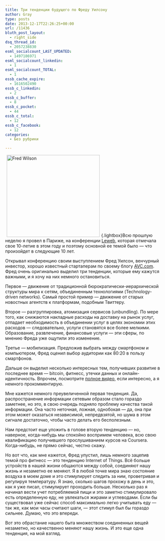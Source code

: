 ```yaml
---
title: Три тенденции будущего по Фреду Уилсону
author: Gray
type: posts
date: 2013-12-17T22:26:25+00:00
url: /11436
bluth_post_layout:
  - right_side
dsq_thread_id:
  - 2057238830
esml_socialcount_LAST_UPDATED:
  - 1497186971
esml_socialcount_linkedin:
  - 1
esml_socialcount_TOTAL:
  - 1
essb_cache_expire:
  - 1616502490
essb_c_linkedin:
  - 2
essb_c_buffer:
  - 8
essb_c_pocket:
  - 44
essb_c_total:
  - 12
essb_c_facebook:
  - 12
categories:
  - Без рубрики

---
```








[<img data-attachment-id="11437" data-permalink="https://blognot.co/11436/fred_wilson" data-orig-file="https://i0.wp.com/blognot.co/wp-content/uploads/2020/04/fred_wilson_rirpts.jpg?fit=400%2C352&ssl=1" data-orig-size="400,352" data-comments-opened="0" data-image-meta="{&quot;aperture&quot;:&quot;0&quot;,&quot;credit&quot;:&quot;&quot;,&quot;camera&quot;:&quot;&quot;,&quot;caption&quot;:&quot;&quot;,&quot;created_timestamp&quot;:&quot;0&quot;,&quot;copyright&quot;:&quot;&quot;,&quot;focal_length&quot;:&quot;0&quot;,&quot;iso&quot;:&quot;0&quot;,&quot;shutter_speed&quot;:&quot;0&quot;,&quot;title&quot;:&quot;&quot;,&quot;orientation&quot;:&quot;0&quot;}" data-image-title="fred_wilson" data-image-description="" data-medium-file="https://i0.wp.com/blognot.co/wp-content/uploads/2020/04/fred_wilson_rirpts.jpg?fit=300%2C264&ssl=1" data-large-file="https://i0.wp.com/blognot.co/wp-content/uploads/2020/04/fred_wilson_rirpts.jpg?fit=400%2C352&ssl=1" class="alignleft size-medium wp-image-11437" style="margin-left: 5px; margin-right: 5px;" alt="Fred Wilson" src="https://i0.wp.com/res.cloudinary.com/blognot/image/upload/h_264,w_300/v1387618682/fred_wilson_rirpts.jpg?resize=300%2C264&#038;ssl=1" width="300" height="264" data-recalc-dims="1" />][1]{.lightbox}Всю прошлую неделю я провел в Париже, на конференции <a href="http://leweb.co" target="_blank">Leweb</a>, которая отмечала свое 10-летие в этом году и поэтому основной ее темой было — что произойдет в следующие 10 лет.

Открывал конференцию своим выступлением Фред Уилсон, венчурный инвестор, хорошо известный стартаперам по своему блогу <a href="http://avc.com/" target="_blank">AVC.com</a>. Фред очень оригинально выделил три тенденции, которые ему кажутся важными, и я хочу на них немного остановиться.

Первое — движение от традиционной бюрократически-иерархической структуры мира к сетям, объединенным технологиями (Technology-driven networks). Самый простой пример — движение от старых новостных агентств к платформам, подобным Твиттеру.

Второе — разгруппировка, атомизация сервисов (unbundling). По мере того, как снижаются накладные расходы на доставку на рынок услуг, отпадает необходимость в объединении услуг в целях экономии этих расходов — следовательно, услуги становятся все более мелкими. Образование, развлечение, финансовые услуги — эти сферы, по мнению Фреда уже ощутили это изменение.

Третье — мобилизация. Предложив выбрать между смартфоном и компьютером, Фред оценил выбор аудитории как 80:20 в пользу смартфонов.

Дальше он выделил несколько интересных тем, получивших развитие в последнее время — bitcoin, фитнесс, утечки данных и онлайн-идентичность. Впрочем, посмотрите <a href="http://www.youtube.com/watch?v=R43OKYmGbhU" target="_blank">полное видео</a>, если интересно, а я немного прокомментирую.

Мне кажется немного преувеличенной первая тенденция. Да, распространение информации сетевым образом стало гораздо заметнее, но это, в свою очередь подняло проблему качества такой информации. Она часто неточная, ложная, однобокая — да, она при этом может оказаться независимой, непредвзятой, но шума в этом сигнале достаточно, чтобы часто делать его бесполезным.

Нам предстоит еще уложить в голове вторую тенденцию — но, наверное, когда-нибудь мы спокойно воспримем человека, всю свою квалификацию получившего прослушиванием курсов на Coursera. Когда-нибудь, не прямо сейчас, честно скажу.

Но вот что, как мне кажется, Фред упустил, лишь немного зацепив темой про фитнесс — это тенденцию Internet of Things. Всё больше устройств в нашей жизни общаются между собой, соединяют нашу жизнь и незаметно ее меняют. Я в любой точке мира знаю состояние воздуха в моем доме и это стимулирует следить за ним, проветривая и регулируя температуру. Я знаю, сколько шагов прохожу в день и это, как я уже писал, стимулирует проходить больше. Несколько раз я начинал вести учет потребляемой пищи и это заметно стимулировало есть определенную еду, не увлекаться жирами и углеводами. Если бы существовал уже сейчас способ максимально легко учитывать еду — так же, как мои часы считают шаги, — этот стимул был бы гораздо сильнее. Думаю, что это впереди.

Вот это обрастание нашего быта множеством соединенных вещей незаметно, но качественно меняют нашу жизнь. И это еще одна тенденция, на мой взгляд.

&nbsp;

 [1]: https://i1.wp.com/res.cloudinary.com/blognot/image/upload/v1387618682/fred_wilson_rirpts.jpg?ssl=1